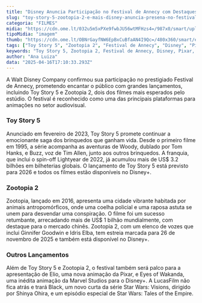```yaml
---
title: "Disney Anuncia Participação no Festival de Annecy com Destaques para Toy Story 5 e Zootopia 2"
slug: "toy-story-5-zootopia-2-e-mais-disney-anuncia-presena-no-festival-de-annecy"
categoria: "FILMES"
midia: "https://cdn.ome.lt/032u5m5xPXe9fwbJU56wtMFHzs4=/987x0/smart/uploads/conteudo/fotos/OMELETE_CAPA_-_2025-04-16T133254.846.png"
tipoMidia: "imagem"
thumb: "https://cdn.ome.lt/OBNrGayfNW6EpBxCuBfaAN4I9Qc=/480x360/smart/extras/conteudos/omelete_THUMB_-_2025-04-16T133240.221.png"
tags: ["Toy Story 5", "Zootopia 2", "Festival de Annecy", "Disney", "Pixar", "LucasFilm", "Marvel Studios", "animações", "lançamentos"]
keywords: "Toy Story 5, Zootopia 2, Festival de Annecy, Disney, Pixar, LucasFilm, Marvel Studios, animações, lançamentos"
author: "Ana Luiza"
data: "2025-04-16T17:10:33.293Z"
---
```


A Walt Disney Company confirmou sua participação no prestigiado Festival de Annecy, prometendo encantar o público com grandes lançamentos, incluindo Toy Story 5 e Zootopia 2, dois dos filmes mais esperados pelo estúdio. O festival é reconhecido como uma das principais plataformas para animações no setor audiovisual.

### Toy Story 5

Anunciado em fevereiro de 2023, Toy Story 5 promete continuar a emocionante saga dos brinquedos que ganham vida. Desde o primeiro filme em 1995, a série acompanha as aventuras de Woody, dublado por Tom Hanks, e Buzz, voz de Tim Allen, junto aos outros brinquedos. A franquia, que inclui o spin-off Lightyear de 2022, já acumulou mais de US$ 3.2 bilhões em bilheterias globais. O lançamento de Toy Story 5 está previsto para 2026 e todos os filmes estão disponíveis no Disney+.

### Zootopia 2

Zootopia, lançado em 2016, apresenta uma cidade vibrante habitada por animais antropomórficos, onde uma coelha policial e uma raposa astuta se unem para desvendar uma conspiração. O filme foi um sucesso retumbante, arrecadando mais de US$ 1 bilhão mundialmente, com destaque para o mercado chinês. Zootopia 2, com um elenco de vozes que inclui Ginnifer Goodwin e Idris Elba, tem estreia marcada para 26 de novembro de 2025 e também está disponível no Disney+.

### Outros Lançamentos

Além de Toy Story 5 e Zootopia 2, o festival também será palco para a apresentação de Elio, uma nova animação da Pixar, e Eyes of Wakanda, uma inédita animação da Marvel Studios para o Disney+. A LucasFilm não fica atrás e trará Black, um novo curta da série Star Wars: Visions, dirigido por Shinya Ohira, e um episódio especial de Star Wars: Tales of the Empire.